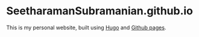 # SeetharamanSubramanian.github.io

This is my personal website, built using [Hugo](https://gohugo.io/) and [Github pages](https://github.io/).
